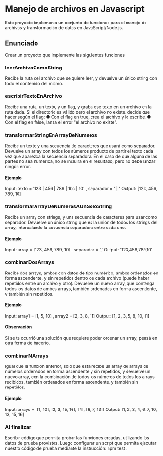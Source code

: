 # Manejo de archivos en Javascript
Este proyecto implementa un conjunto de funciones para el manejo de archivos y transformación de datos en JavaScript/Node.js.


## Enunciado
Crear un proyecto que implemente las siguientes funciones

### leerArchivoComoString
Recibe la ruta del archivo que se quiere leer, y devuelve un único string con todo el contenido
del mismo.

### escribirTextoEnArchivo
Recibe una ruta, un texto, y un flag, y graba ese texto en un archivo en la ruta dada. Si el
directorio es válido pero el archivo no existe, decide que hacer según el flag:
● Con el flag en true, crea el archivo y lo escribe.
● Con el flag en false, lanza el error "el archivo no existe".

### transformarStringEnArrayDeNumeros
Recibe un texto y una secuencia de caracteres que usará como separador. Devuelve un array
con todos los números producto de partir el texto cada vez que aparezca la secuencia
separadora. En el caso de que alguna de las partes no sea numérica, no se incluirá en el
resultado, pero no debe lanzar ningún error.

#### Ejemplo
Input: texto = '123 | 456 | 789 | 1bc | 10' , separador = ' | '
Output: [123, 456, 789, 10]

### transformarArrayDeNumerosAUnSoloString
Recibe un array con strings, y una secuencia de caracteres para usar como separador.
Devuelve un único string que es la unión de todos los strings del array, intercalando la
secuencia separadora entre cada uno.

#### Ejemplo
Input: array = [123, 456, 789, 10] , separador = ','
Output: '123,456,789,10'

### combinarDosArrays
Recibe dos arrays, ambos con datos de tipo numérico, ambos ordenados en forma ascendente,
y sin repetidos dentro de cada archivo (puede haber repetidos entre un archivo y otro).
Devuelve un nuevo array, que contenga todos los datos de ambos arrays, también ordenados
en forma ascendente, y también sin repetidos.

#### Ejemplo
Input: array1 = [1, 5, 10] , array2 = [2, 3, 8, 11]
Output: [1, 2, 3, 5, 8, 10, 11]

#### Observación
Si se te ocurrió una solución que requiere poder ordenar un array, pensá en otra forma de
hacerlo.

### combinarNArrays
Igual que la función anterior, solo que ésta recibe un array de arrays de números ordenados en
forma ascendente y sin repetidos, y devuelve un nuevo array, con la combinación de todos los
números de todos los arrays recibidos, también ordenados en forma ascendente, y también sin
repetidos.

#### Ejemplo
Input: arrays = [[1, 10], [2, 3, 15, 16], [4], [6, 7, 13]]
Output: [1, 2, 3, 4, 6, 7, 10, 13, 15, 16]

### Al finalizar
Escribir código que permita probar las funciones creadas, utilizando los datos de prueba
provistos. Luego configurar un script que permita ejecutar nuestro código de prueba mediante
la instrucción: npm test .
